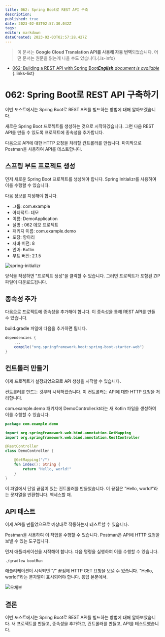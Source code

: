 ```yaml
---
title: 062: Spring Boot로 REST API 구축
description: 
published: true
date: 2023-02-03T02:57:30.042Z
tags: 
editor: markdown
dateCreated: 2023-02-03T02:57:28.427Z
---
```


> 이 문서는 **Google Cloud Translation API를 사용해 자동 번역**되었습니다.
어떤 문서는 원문을 읽는게 나을 수도 있습니다.{.is-info}



- [062: Building a REST API with Spring Boot***English** document is available*](/en/Knowledge-base/Spring-Boot/Learning/062-building-a-rest-api-with-spring-boot)
{.links-list}


# 062: Spring Boot로 REST API 구축하기

이번 포스트에서는 Spring Boot로 REST API를 빌드하는 방법에 대해 알아보겠습니다.

새로운 Spring Boot 프로젝트를 생성하는 것으로 시작하겠습니다. 그런 다음 REST API를 만들 수 있도록 프로젝트에 종속성을 추가합니다.

다음으로 API에 대한 HTTP 요청을 처리할 컨트롤러를 만듭니다. 마지막으로 Postman을 사용하여 API를 테스트합니다.

## 스프링 부트 프로젝트 생성

먼저 새로운 Spring Boot 프로젝트를 생성해야 합니다. Spring Initializr를 사용하여 이를 수행할 수 있습니다.

다음 정보를 지정해야 합니다.

- 그룹: com.example
- 아티팩트: 데모
- 이름: DemoApplication
- 설명 : 062 데모 프로젝트
- 패키지 이름: com.example.demo
- 포장: 항아리
- 자바 버전: 8
- 언어: Kotlin
- 부트 버전: 2.1.5

![spring-initializr](https://i.imgur.com/eU0mhVv.png)

양식을 작성하면 "프로젝트 생성"을 클릭할 수 있습니다. 그러면 프로젝트가 포함된 ZIP 파일이 다운로드됩니다.

## 종속성 추가

다음으로 프로젝트에 종속성을 추가해야 합니다. 이 종속성을 통해 REST API를 만들 수 있습니다.

build.gradle 파일에 다음을 추가하면 됩니다.

```groovy
dependencies {
    ...
    compile("org.springframework.boot:spring-boot-starter-web")
}
```

## 컨트롤러 만들기

이제 프로젝트가 설정되었으므로 API 생성을 시작할 수 있습니다.

컨트롤러를 만드는 것부터 시작하겠습니다. 이 컨트롤러는 API에 대한 HTTP 요청을 처리합니다.

com.example.demo 패키지에 DemoController.kt라는 새 Kotlin 파일을 생성하여 이를 수행할 수 있습니다.

```kotlin
package com.example.demo

import org.springframework.web.bind.annotation.GetMapping
import org.springframework.web.bind.annotation.RestController

@RestController
class DemoController {

    @GetMapping("/")
    fun index(): String {
        return "Hello, world!"
    }
}
```

이 파일에서 단일 끝점이 있는 컨트롤러를 만들었습니다. 이 끝점은 "Hello, world!"라는 문자열을 반환합니다. 액세스할 때.

## API 테스트

이제 API를 만들었으므로 예상대로 작동하는지 테스트할 수 있습니다.

Postman을 사용하여 이 작업을 수행할 수 있습니다. Postman은 API에 HTTP 요청을 보낼 수 있는 도구입니다.

먼저 애플리케이션을 시작해야 합니다. 다음 명령을 실행하여 이를 수행할 수 있습니다.

```
./gradlew bootRun
```

애플리케이션이 시작되면 "/" 끝점에 HTTP GET 요청을 보낼 수 있습니다. "Hello, world!"라는 문자열이 표시되어야 합니다. 응답 본문에서.

![우체부](https://i.imgur.com/zgWVLCg.png)

## 결론

이번 포스트에서는 Spring Boot로 REST API를 빌드하는 방법에 대해 알아보았습니다. 새 프로젝트를 만들고, 종속성을 추가하고, 컨트롤러를 만들고, API를 테스트했습니다.